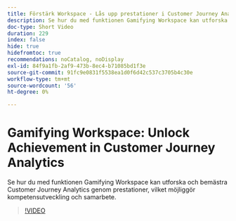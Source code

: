 ```yaml
---
title: Förstärk Workspace - Lås upp prestationer i Customer Journey Analytics
description: Se hur du med funktionen Gamifying Workspace kan utforska och bemästra Customer Journey Analytics genom prestationer, vilket möjliggör kompetensutveckling och samarbete.
doc-type: Short Video
duration: 229
index: false
hide: true
hidefromtoc: true
recommendations: noCatalog, noDisplay
exl-id: 84f9a1fb-2af9-473b-8ec4-b71085bd1f3e
source-git-commit: 91fc9e0831f5538ea1d0f6d42c537c3705b4c30e
workflow-type: tm+mt
source-wordcount: '56'
ht-degree: 0%

---
```


# Gamifying Workspace: Unlock Achievement in Customer Journey Analytics

Se hur du med funktionen Gamifying Workspace kan utforska och bemästra Customer Journey Analytics genom prestationer, vilket möjliggör kompetensutveckling och samarbete.

<!-- 72_S102_3442449_228_gamifying-workspace-unlock-achievements-in-customer-journey-analytics -->
>[!VIDEO](https://video.tv.adobe.com/v/3458360/?learn=on&enablevpops=true)
